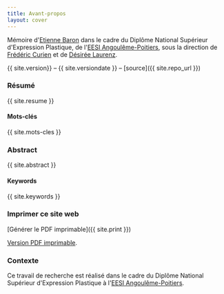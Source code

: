 ```yaml
---
title: Avant-propos
layout: cover
---
```

Mémoire d'[Etienne Baron](https://urltr.ee/etxetxe) dans le cadre du Diplôme National Supérieur d'Expression Plastique, de l'[EESI Angoulême-Poitiers](https://www.eesi.eu/site/index.php), sous la direction de [Frédéric Curien](_memoire/1-a-propos/-a-propos.md) et de [Désirée Laurenz](_memoire/1-a-propos/-a-propos.md).

{{ site.version}} – {{ site.versiondate }} – [source]({{ site.repo_url }})

### Résumé
{{ site.resume }}

#### Mots-clés
{{ site.mots-cles }}

### Abstract
{{ site.abstract }}

#### Keywords
{{ site.keywords }}


### Imprimer ce site web

[Générer le PDF imprimable]({{ site.print }})

[Version PDF imprimable](/telechargement/baron-etienne-bifurcation-carnet-de-recherche-cc-by-nc-sa.pdf).

### Contexte
Ce travail de recherche est réalisé dans le cadre du Diplôme National Supérieur d'Expression Plastique à l'[EESI Angoulême-Poitiers](https://www.eesi.eu/site/index.php).
